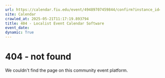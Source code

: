 ```yaml
---
url: https://calendar.fiu.edu/event/49489707459844/confirm?instance_id=49489707493653&return=https%3A%2F%2Fcalendar.fiu.edu%2Fcalendar%3Fevent_types%255B%255D%3D37290279036119
site: Calendar
crawled_at: 2025-05-21T11:17:19.893794
title: 404 - Localist Event Calendar Software
event_date: 
dynamic: True
---
```


# 404 - not found
We couldn't find the page on this community event platform.

